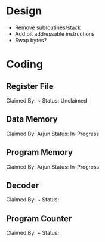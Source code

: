 # Design

- Remove subroutines/stack
- Add bit addressable instructions
- Swap bytes?
 
# Coding

## Register File
Claimed By: ~
Status: Unclaimed

## Data Memory
Claimed By: Arjun
Status: In-Progress

## Program Memory
Claimed By: Arjun
Status: In-Progress

## Decoder
Claimed By: ~
Status: 

## Program Counter
Claimed By: ~
Status: 
